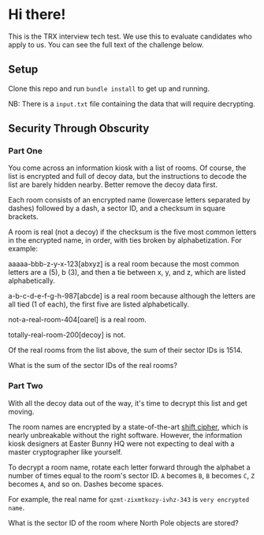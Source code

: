 # Hi there!

This is the TRX interview tech test. We use this to evaluate 
candidates who apply to us. You can see the full text of 
the challenge below. 

## Setup 

Clone this repo and run `bundle install` to get up and running. 

NB: There is a `input.txt` file containing the data that will
require decrypting.


## Security Through Obscurity

### Part One

You come across an information kiosk with a list of rooms. 
Of course, the list is encrypted and full of decoy data, 
but the instructions to decode the list are barely hidden nearby. 
Better remove the decoy data first.

Each room consists of an encrypted name (lowercase letters 
separated by dashes) followed by a dash, a sector ID, and a 
checksum in square brackets.

A room is real (not a decoy) if the checksum is the five most 
common letters in the encrypted name, in order, with ties broken 
by alphabetization. For example:

aaaaa-bbb-z-y-x-123[abxyz] is a real room because the most common 
letters are a (5), b (3), and then a tie between x, y, and z, which 
are listed alphabetically.

a-b-c-d-e-f-g-h-987[abcde] is a real room because although the letters 
are all tied (1 of each), the first five are listed alphabetically.

not-a-real-room-404[oarel] is a real room.

totally-real-room-200[decoy] is not.

Of the real rooms from the list above, the sum of their sector IDs 
is 1514.

What is the sum of the sector IDs of the real rooms?

### Part Two

With all the decoy data out of the way, it's time to decrypt this 
list and get moving. 

The room names are encrypted by a state-of-the-art [shift cipher][1], 
which is nearly unbreakable without the right software. However, the 
information kiosk designers at Easter Bunny HQ were not expecting to 
deal with a master cryptographer like yourself. 

To decrypt a room name, rotate each letter forward through the alphabet 
a number of times equal to the room's sector ID. `A` becomes `B`, `B` 
becomes `C`, `Z` becomes `A`, and so on. Dashes become spaces.

For example, the real name for `qzmt-zixmtkozy-ivhz-343` is 
`very encrypted name`.

What is the sector ID of the room where North Pole objects are stored?

[1]: https://en.wikipedia.org/wiki/Caesar_cipher
